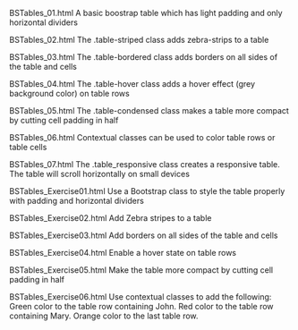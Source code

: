 BSTables_01.html
A basic boostrap table which has light padding and only horizontal dividers

BSTables_02.html
The .table-striped class adds zebra-strips to a table

BSTables_03.html
The .table-bordered class adds borders on all sides of the table and cells

BSTables_04.html
The .table-hover class adds a hover effect (grey background color) on table rows

BSTables_05.html
The .table-condensed class makes a table more compact by cutting cell padding in half

BSTables_06.html
Contextual classes can be used to color table rows <tr> or table cells <td>

BSTables_07.html
The .table_responsive class creates a responsive table. The table will scroll horizontally on small devices

BSTables_Exercise01.html
Use a Bootstrap class to style the table properly with padding and horizontal dividers

BSTables_Exercise02.html
Add Zebra stripes to a table

BSTables_Exercise03.html
Add borders on all sides of the table and cells

BSTables_Exercise04.html
Enable a hover state on table rows

BSTables_Exercise05.html
Make the table more compact by cutting cell padding in half

BSTables_Exercise06.html
Use contextual classes to add the following: 
Green color to the table row containing John. 
Red color to the table row containing Mary. 
Orange color to the last table row.